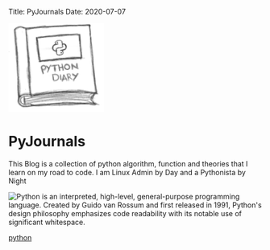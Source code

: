 Title: PyJournals
Date: 2020-07-07

![pyjournal](./Python_Book_Logo.png)

# PyJournals

This Blog is a collection of python algorithm, function and theories that I learn on my road to code. I am Linux Admin by Day and a Pythonista by Night

![Python](https://en.wikipedia.org/wiki/Python_%28programming_language%29) is an interpreted, high-level, general-purpose programming language. Created by Guido van Rossum and first released in 1991, Python's design philosophy emphasizes code readability with its notable use of significant whitespace.


[python](https://en.wikipedia.org/wiki/Python_%28programming_language%29#/media/File:Python_logo_and_wordmark.svg)
